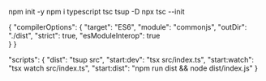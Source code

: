 
npm init -y
npm i typescript tsc tsup -D
npx tsc --init

{
  "compilerOptions": {
    "target": "ES6",
    "module": "commonjs",
    "outDir": "./dist",
    "strict": true,
    "esModuleInterop": true    
  }
}

"scripts": {
    "dist": "tsup src",
    "start:dev": "tsx src/index.ts",
    "start:watch": "tsx watch src/index.ts",
    "start:dist": "npm run dist && node dist/index.js"
}